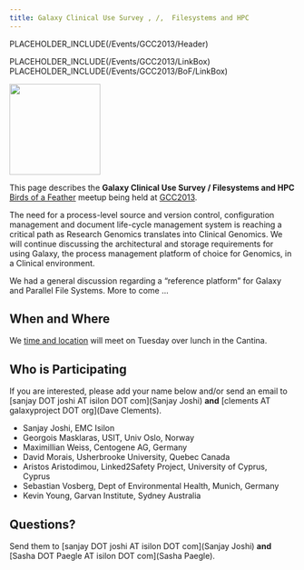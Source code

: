 ```yaml
---
title: Galaxy Clinical Use Survey , /,  Filesystems and HPC
---
```

PLACEHOLDER_INCLUDE(/Events/GCC2013/Header)



PLACEHOLDER_INCLUDE(/Events/GCC2013/LinkBox)
PLACEHOLDER_INCLUDE(/Events/GCC2013/BoF/LinkBox)

<div class='left'><a href='/Events/GCC2013/BoF'><img src='/Images/Logos/GCC2013BoFLogo.png' alt='' width="160" /></a></div>

This page describes the **Galaxy Clinical Use Survey / Filesystems and HPC** [Birds of a Feather](/Events/GCC2013/BoF) meetup being held at [GCC2013](/Events/GCC2013).

The need for a process-level source and version control, configuration management and document life-cycle management system is reaching a critical path as Research Genomics translates into Clinical Genomics. We will continue discussing the architectural and storage requirements for using Galaxy, the process management platform of choice for Genomics, in a Clinical environment.

We had a general discussion regarding a “reference platform” for Galaxy and Parallel File Systems.  More to come ...

## When and Where

We [time and location](/Events/GCC2013/BoF#bof-schedule) will meet on Tuesday over lunch in the Cantina.

## Who is Participating

If you are interested, please add your name below and/or send an email to [sanjay DOT joshi AT isilon DOT com](Sanjay Joshi) **and** [clements AT galaxyproject DOT org](Dave Clements).

* Sanjay Joshi, EMC Isilon
* Georgois Masklaras, USIT, Univ Oslo, Norway
* Maximillian Weiss, Centogene AG, Germany
* David Morais, Usherbrooke University, Quebec Canada
* Aristos Aristodimou, Linked2Safety Project, University of Cyprus, Cyprus
* Sebastian Vosberg, Dept of Environmental Health, Munich, Germany
* Kevin Young, Garvan Institute, Sydney Australia
 

## Questions?

Send them to [sanjay DOT joshi AT isilon DOT com](Sanjay Joshi) **and** [Sasha DOT Paegle AT isilon DOT com](Sasha Paegle).
